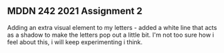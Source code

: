 ## MDDN 242 2021 Assignment 2

Adding an extra visual element to my letters - added a white line that acts as a shadow to make the letters pop out a little bit. I'm not too sure how i feel about this, i will keep experimenting i think. 